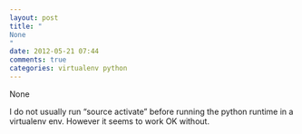 ```yaml
---
layout: post
title: "
None
"
date: 2012-05-21 07:44
comments: true
categories: virtualenv python
---
```


None


I do not usually run “source activate” before running the python runtime in a virtualenv env. However it seems to work OK without.

